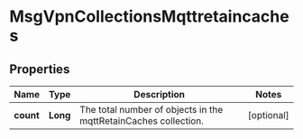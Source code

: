 
# MsgVpnCollectionsMqttretaincaches

## Properties
Name | Type | Description | Notes
------------ | ------------- | ------------- | -------------
**count** | **Long** | The total number of objects in the mqttRetainCaches collection. |  [optional]



